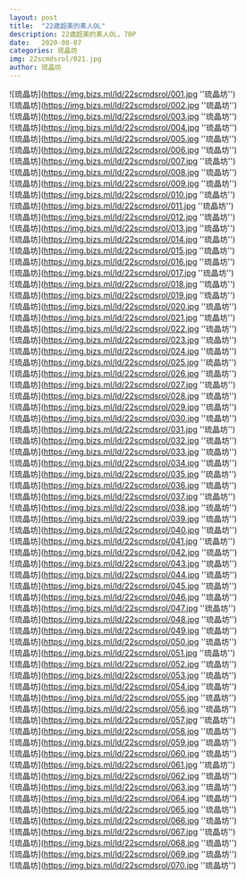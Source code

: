 ```yaml
---
layout: post
title:  "22歳超美的素人OL"
description: 22歳超美的素人OL，70P
date:   2020-08-07
categories: 琉晶坊
img: 22scmdsrol/021.jpg
author: 琉晶坊
---
```


![琉晶坊](https://img.bizs.ml/ld/22scmdsrol/001.jpg ''琉晶坊'') <br>
![琉晶坊](https://img.bizs.ml/ld/22scmdsrol/002.jpg ''琉晶坊'') <br>
![琉晶坊](https://img.bizs.ml/ld/22scmdsrol/003.jpg ''琉晶坊'') <br>
![琉晶坊](https://img.bizs.ml/ld/22scmdsrol/004.jpg ''琉晶坊'') <br>
![琉晶坊](https://img.bizs.ml/ld/22scmdsrol/005.jpg ''琉晶坊'') <br>
![琉晶坊](https://img.bizs.ml/ld/22scmdsrol/006.jpg ''琉晶坊'') <br>
![琉晶坊](https://img.bizs.ml/ld/22scmdsrol/007.jpg ''琉晶坊'') <br>
![琉晶坊](https://img.bizs.ml/ld/22scmdsrol/008.jpg ''琉晶坊'') <br>
![琉晶坊](https://img.bizs.ml/ld/22scmdsrol/009.jpg ''琉晶坊'') <br>
![琉晶坊](https://img.bizs.ml/ld/22scmdsrol/010.jpg ''琉晶坊'') <br>
![琉晶坊](https://img.bizs.ml/ld/22scmdsrol/011.jpg ''琉晶坊'') <br>
![琉晶坊](https://img.bizs.ml/ld/22scmdsrol/012.jpg ''琉晶坊'') <br>
![琉晶坊](https://img.bizs.ml/ld/22scmdsrol/013.jpg ''琉晶坊'') <br>
![琉晶坊](https://img.bizs.ml/ld/22scmdsrol/014.jpg ''琉晶坊'') <br>
![琉晶坊](https://img.bizs.ml/ld/22scmdsrol/015.jpg ''琉晶坊'') <br>
![琉晶坊](https://img.bizs.ml/ld/22scmdsrol/016.jpg ''琉晶坊'') <br>
![琉晶坊](https://img.bizs.ml/ld/22scmdsrol/017.jpg ''琉晶坊'') <br>
![琉晶坊](https://img.bizs.ml/ld/22scmdsrol/018.jpg ''琉晶坊'') <br>
![琉晶坊](https://img.bizs.ml/ld/22scmdsrol/019.jpg ''琉晶坊'') <br>
![琉晶坊](https://img.bizs.ml/ld/22scmdsrol/020.jpg ''琉晶坊'') <br>
![琉晶坊](https://img.bizs.ml/ld/22scmdsrol/021.jpg ''琉晶坊'') <br>
![琉晶坊](https://img.bizs.ml/ld/22scmdsrol/022.jpg ''琉晶坊'') <br>
![琉晶坊](https://img.bizs.ml/ld/22scmdsrol/023.jpg ''琉晶坊'') <br>
![琉晶坊](https://img.bizs.ml/ld/22scmdsrol/024.jpg ''琉晶坊'') <br>
![琉晶坊](https://img.bizs.ml/ld/22scmdsrol/025.jpg ''琉晶坊'') <br>
![琉晶坊](https://img.bizs.ml/ld/22scmdsrol/026.jpg ''琉晶坊'') <br>
![琉晶坊](https://img.bizs.ml/ld/22scmdsrol/027.jpg ''琉晶坊'') <br>
![琉晶坊](https://img.bizs.ml/ld/22scmdsrol/028.jpg ''琉晶坊'') <br>
![琉晶坊](https://img.bizs.ml/ld/22scmdsrol/029.jpg ''琉晶坊'') <br>
![琉晶坊](https://img.bizs.ml/ld/22scmdsrol/030.jpg ''琉晶坊'') <br>
![琉晶坊](https://img.bizs.ml/ld/22scmdsrol/031.jpg ''琉晶坊'') <br>
![琉晶坊](https://img.bizs.ml/ld/22scmdsrol/032.jpg ''琉晶坊'') <br>
![琉晶坊](https://img.bizs.ml/ld/22scmdsrol/033.jpg ''琉晶坊'') <br>
![琉晶坊](https://img.bizs.ml/ld/22scmdsrol/034.jpg ''琉晶坊'') <br>
![琉晶坊](https://img.bizs.ml/ld/22scmdsrol/035.jpg ''琉晶坊'') <br>
![琉晶坊](https://img.bizs.ml/ld/22scmdsrol/036.jpg ''琉晶坊'') <br>
![琉晶坊](https://img.bizs.ml/ld/22scmdsrol/037.jpg ''琉晶坊'') <br>
![琉晶坊](https://img.bizs.ml/ld/22scmdsrol/038.jpg ''琉晶坊'') <br>
![琉晶坊](https://img.bizs.ml/ld/22scmdsrol/039.jpg ''琉晶坊'') <br>
![琉晶坊](https://img.bizs.ml/ld/22scmdsrol/040.jpg ''琉晶坊'') <br>
![琉晶坊](https://img.bizs.ml/ld/22scmdsrol/041.jpg ''琉晶坊'') <br>
![琉晶坊](https://img.bizs.ml/ld/22scmdsrol/042.jpg ''琉晶坊'') <br>
![琉晶坊](https://img.bizs.ml/ld/22scmdsrol/043.jpg ''琉晶坊'') <br>
![琉晶坊](https://img.bizs.ml/ld/22scmdsrol/044.jpg ''琉晶坊'') <br>
![琉晶坊](https://img.bizs.ml/ld/22scmdsrol/045.jpg ''琉晶坊'') <br>
![琉晶坊](https://img.bizs.ml/ld/22scmdsrol/046.jpg ''琉晶坊'') <br>
![琉晶坊](https://img.bizs.ml/ld/22scmdsrol/047.jpg ''琉晶坊'') <br>
![琉晶坊](https://img.bizs.ml/ld/22scmdsrol/048.jpg ''琉晶坊'') <br>
![琉晶坊](https://img.bizs.ml/ld/22scmdsrol/049.jpg ''琉晶坊'') <br>
![琉晶坊](https://img.bizs.ml/ld/22scmdsrol/050.jpg ''琉晶坊'') <br>
![琉晶坊](https://img.bizs.ml/ld/22scmdsrol/051.jpg ''琉晶坊'') <br>
![琉晶坊](https://img.bizs.ml/ld/22scmdsrol/052.jpg ''琉晶坊'') <br>
![琉晶坊](https://img.bizs.ml/ld/22scmdsrol/053.jpg ''琉晶坊'') <br>
![琉晶坊](https://img.bizs.ml/ld/22scmdsrol/054.jpg ''琉晶坊'') <br>
![琉晶坊](https://img.bizs.ml/ld/22scmdsrol/055.jpg ''琉晶坊'') <br>
![琉晶坊](https://img.bizs.ml/ld/22scmdsrol/056.jpg ''琉晶坊'') <br>
![琉晶坊](https://img.bizs.ml/ld/22scmdsrol/057.jpg ''琉晶坊'') <br>
![琉晶坊](https://img.bizs.ml/ld/22scmdsrol/058.jpg ''琉晶坊'') <br>
![琉晶坊](https://img.bizs.ml/ld/22scmdsrol/059.jpg ''琉晶坊'') <br>
![琉晶坊](https://img.bizs.ml/ld/22scmdsrol/060.jpg ''琉晶坊'') <br>
![琉晶坊](https://img.bizs.ml/ld/22scmdsrol/061.jpg ''琉晶坊'') <br>
![琉晶坊](https://img.bizs.ml/ld/22scmdsrol/062.jpg ''琉晶坊'') <br>
![琉晶坊](https://img.bizs.ml/ld/22scmdsrol/063.jpg ''琉晶坊'') <br>
![琉晶坊](https://img.bizs.ml/ld/22scmdsrol/064.jpg ''琉晶坊'') <br>
![琉晶坊](https://img.bizs.ml/ld/22scmdsrol/065.jpg ''琉晶坊'') <br>
![琉晶坊](https://img.bizs.ml/ld/22scmdsrol/066.jpg ''琉晶坊'') <br>
![琉晶坊](https://img.bizs.ml/ld/22scmdsrol/067.jpg ''琉晶坊'') <br>
![琉晶坊](https://img.bizs.ml/ld/22scmdsrol/068.jpg ''琉晶坊'') <br>
![琉晶坊](https://img.bizs.ml/ld/22scmdsrol/069.jpg ''琉晶坊'') <br>
![琉晶坊](https://img.bizs.ml/ld/22scmdsrol/070.jpg ''琉晶坊'') <br>
